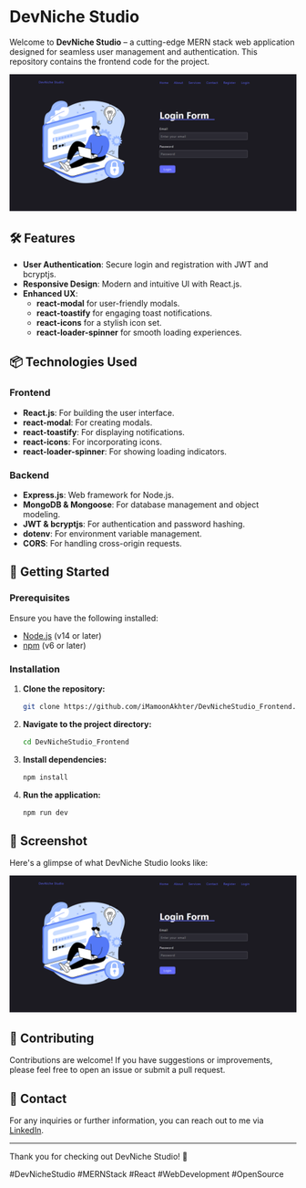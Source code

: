 # DevNiche Studio

Welcome to **DevNiche Studio** – a cutting-edge MERN stack web application designed for seamless user management and authentication. This repository contains the frontend code for the project.

![DevNiche Studio](demo.png)

## 🛠 Features

- **User Authentication**: Secure login and registration with JWT and bcryptjs.
- **Responsive Design**: Modern and intuitive UI with React.js.
- **Enhanced UX**:
  - **react-modal** for user-friendly modals.
  - **react-toastify** for engaging toast notifications.
  - **react-icons** for a stylish icon set.
  - **react-loader-spinner** for smooth loading experiences.

## 📦 Technologies Used

### Frontend

- **React.js**: For building the user interface.
- **react-modal**: For creating modals.
- **react-toastify**: For displaying notifications.
- **react-icons**: For incorporating icons.
- **react-loader-spinner**: For showing loading indicators.

### Backend

- **Express.js**: Web framework for Node.js.
- **MongoDB & Mongoose**: For database management and object modeling.
- **JWT & bcryptjs**: For authentication and password hashing.
- **dotenv**: For environment variable management.
- **CORS**: For handling cross-origin requests.

## 🔗 Getting Started

### Prerequisites

Ensure you have the following installed:

- [Node.js](https://nodejs.org/) (v14 or later)
- [npm](https://www.npmjs.com/) (v6 or later)

### Installation

1. **Clone the repository:**

    ```bash
    git clone https://github.com/iMamoonAkhter/DevNicheStudio_Frontend.git
    ```

2. **Navigate to the project directory:**

    ```bash
    cd DevNicheStudio_Frontend
    ```

3. **Install dependencies:**

    ```bash
    npm install
    ```

4. **Run the application:**

    ```bash
    npm run dev
    ```


## 📸 Screenshot

Here's a glimpse of what DevNiche Studio looks like:

![Screenshot](demo.png)

## 📝 Contributing

Contributions are welcome! If you have suggestions or improvements, please feel free to open an issue or submit a pull request.

## 📧 Contact

For any inquiries or further information, you can reach out to me via [LinkedIn](https://www.linkedin.com/in/iMamoonAkhter).

---

Thank you for checking out DevNiche Studio! 🎉

#DevNicheStudio #MERNStack #React #WebDevelopment #OpenSource
